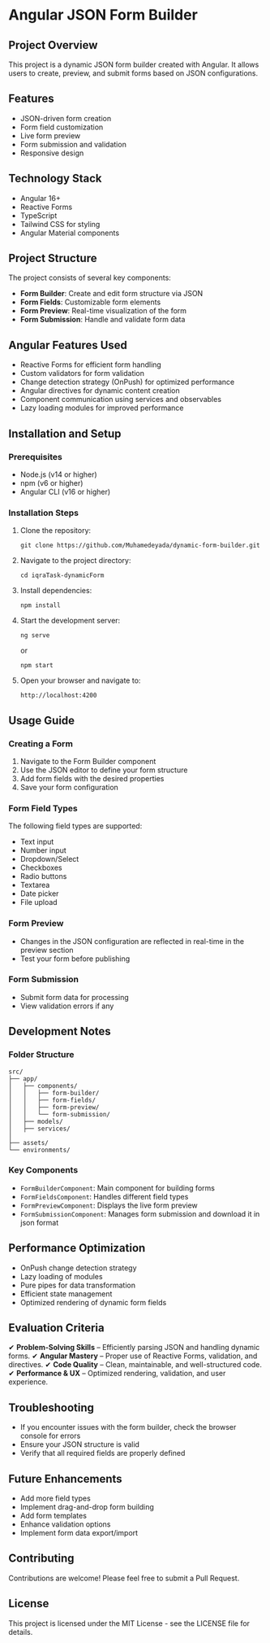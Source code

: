 # Angular JSON Form Builder

## Project Overview
This project is a dynamic JSON form builder created with Angular. It allows users to create, preview, and submit forms based on JSON configurations.

## Features
- JSON-driven form creation
- Form field customization
- Live form preview
- Form submission and validation
- Responsive design

## Technology Stack
- Angular 16+
- Reactive Forms
- TypeScript
- Tailwind CSS for styling
- Angular Material components

## Project Structure
The project consists of several key components:
- **Form Builder**: Create and edit form structure via JSON
- **Form Fields**: Customizable form elements
- **Form Preview**: Real-time visualization of the form
- **Form Submission**: Handle and validate form data

## Angular Features Used
- Reactive Forms for efficient form handling
- Custom validators for form validation
- Change detection strategy (OnPush) for optimized performance
- Angular directives for dynamic content creation
- Component communication using services and observables
- Lazy loading modules for improved performance

## Installation and Setup

### Prerequisites
- Node.js (v14 or higher)
- npm (v6 or higher)
- Angular CLI (v16 or higher)

### Installation Steps
1. Clone the repository:
   ```
   git clone https://github.com/Muhamedeyada/dynamic-form-builder.git
   ```

2. Navigate to the project directory:
   ```
   cd iqraTask-dynamicForm
   ```

3. Install dependencies:
   ```
   npm install
   ```

4. Start the development server:
   ```
   ng serve
   ```
   or
   ```
   npm start
   ```

5. Open your browser and navigate to:
   ```
   http://localhost:4200
   ```

## Usage Guide

### Creating a Form
1. Navigate to the Form Builder component
2. Use the JSON editor to define your form structure
3. Add form fields with the desired properties
4. Save your form configuration

### Form Field Types
The following field types are supported:
- Text input
- Number input
- Dropdown/Select
- Checkboxes
- Radio buttons
- Textarea
- Date picker
- File upload

### Form Preview
- Changes in the JSON configuration are reflected in real-time in the preview section
- Test your form before publishing

### Form Submission
- Submit form data for processing
- View validation errors if any

## Development Notes

### Folder Structure
```
src/
├── app/
│   ├── components/
│   │   ├── form-builder/
│   │   ├── form-fields/
│   │   ├── form-preview/
│   │   └── form-submission/
│   ├── models/
│   ├── services/
│ 
├── assets/
└── environments/
```

### Key Components
- `FormBuilderComponent`: Main component for building forms
- `FormFieldsComponent`: Handles different field types
- `FormPreviewComponent`: Displays the live form preview
- `FormSubmissionComponent`: Manages form submission and download it in json format 

## Performance Optimization
- OnPush change detection strategy
- Lazy loading of modules
- Pure pipes for data transformation
- Efficient state management
- Optimized rendering of dynamic form fields

## Evaluation Criteria
✔ **Problem-Solving Skills** – Efficiently parsing JSON and handling dynamic forms.
✔ **Angular Mastery** – Proper use of Reactive Forms, validation, and directives.
✔ **Code Quality** – Clean, maintainable, and well-structured code.
✔ **Performance & UX** – Optimized rendering, validation, and user experience.

## Troubleshooting
- If you encounter issues with the form builder, check the browser console for errors
- Ensure your JSON structure is valid
- Verify that all required fields are properly defined

## Future Enhancements
- Add more field types
- Implement drag-and-drop form building
- Add form templates
- Enhance validation options
- Implement form data export/import

## Contributing
Contributions are welcome! Please feel free to submit a Pull Request.

## License
This project is licensed under the MIT License - see the LICENSE file for details.
